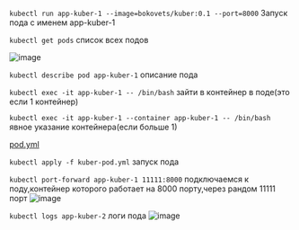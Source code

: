```kubectl run app-kuber-1 --image=bokovets/kuber:0.1 --port=8000``` Запуск пода с именем app-kuber-1

```kubectl get pods``` список всех подов

![image](https://github.com/user-attachments/assets/a1b5bd70-bcf5-4c9f-80fb-5a4b1b050647)

```kubectl describe pod app-kuber-1``` описание пода

```kubectl exec -it app-kuber-1 -- /bin/bash``` зайти в контейнер в поде(это если 1 контейнер)

```kubectl exec -it app-kuber-1 --container app-kuber-1 -- /bin/bash``` явное указание контейнера(если больше 1)

[pod.yml](https://github.com/Wireflex/Kubernetes/blob/f93c2d753847dbe21224ad558a42986df64c7101/Objects/pod.yml)

```kubectl apply -f kuber-pod.yml``` запуск пода

```kubectl port-forward app-kuber-1 11111:8000``` подключаемся к поду,контейнер которого работает на 8000 порту,через рандом 11111 порт
![image](https://github.com/user-attachments/assets/0a60820d-b525-4cf0-8071-9dce6efbc2f5)

```kubectl logs app-kuber-2``` логи пода
![image](https://github.com/user-attachments/assets/ea74cd27-79e6-4da1-9a1f-23f96edee59c)
